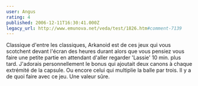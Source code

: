 ```yaml
---
user: Angus
rating: 4
published: 2006-12-11T16:30:41.000Z
legacy_url: http://www.emunova.net/veda/test/1826.htm#comment-7139
---
```

Classique d'entre les classiques, Arkanoid est de ces jeux qui vous scotchent devant l'écran des heures durant alors que vous pensiez vous faire une petite partie en attendant d'aller regarder 'Lassie' 10 min. plus tard.
J'adorais personnellement le bonus qui ajoutait deux canons à chaque extrémité de la capsule. Ou encore celui qui multiplie la balle par trois.
Il y a de quoi faire avec ce jeu. Une valeur sûre.